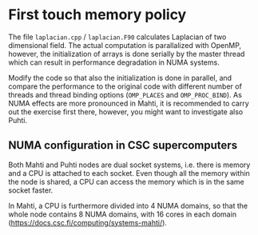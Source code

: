 # First touch memory policy

The file `laplacian.cpp` / `laplacian.F90` calculates Laplacian of two dimensional field.
The actual computation is parallalized with OpenMP, however, the initialization of arrays is
done serially by the master thread which can result in performance degradation in NUMA systems.

Modify the code so that also the initialization is done in parallel, and compare the performance
to the original code with different number of threads and thread binding options (`OMP_PLACES` and `OMP_PROC_BIND`). As NUMA effects are more pronounced in Mahti, it is recommended to carry out the
exercise first there, however, you might want to investigate also Puhti.

## NUMA configuration in CSC supercomputers

Both Mahti and Puhti nodes are dual socket systems, i.e. there is memory and a CPU is attached to 
each socket. Even though all the memory within the node is shared, a CPU can access the memory 
which is in the same socket faster.

In Mahti, a CPU is furthermore divided into 4 NUMA domains, so that the whole node contains 8 NUMA 
domains, with 16 cores in each domain (https://docs.csc.fi/computing/systems-mahti/). 




